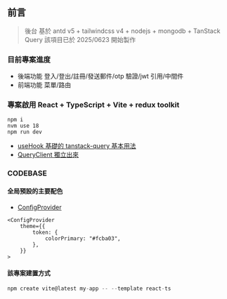 ## 前言

> 後台 基於 antd v5 + tailwindcss v4 + nodejs + mongodb + TanStack Query
> 該項目已於 2025/0623 開始製作

### 目前專案進度

- 後端功能 登入/登出/註冊/發送郵件/otp 驗證/jwt 引用/中間件
- 前端功能 菜單/路由

### 專案啟用 React + TypeScript + Vite + redux toolkit

```
npm i
nvm use 18
npm run dev

```

- [useHook 基礎的 tanstack-query 基本用法](https://github.com/Vic428-human/redux-toolkit-and-tanstack-query-demo/blob/main/src/hooks/useApplimittation.ts)
- [QueryClient 獨立出來](https://github.com/Vic428-human/redux-toolkit-and-tanstack-query-demo/blob/main/src/hooks/useApplimittation.ts)

### CODEBASE

####

#### 全局預設的主要配色

- [ConfigProvider](https://ant.design/docs/react/customize-theme#seed-token)

```
<ConfigProvider
    theme={{
        token: {
            colorPrimary: "#fcba03",
        },
    }}
>
```

#### 該專案建置方式

```js
npm create vite@latest my-app -- --template react-ts
```
